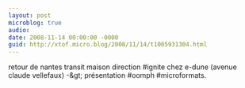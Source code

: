 ```yaml
---
layout: post
microblog: true
audio: 
date: 2008-11-14 00:00:00 -0000
guid: http://xtof.micro.blog/2008/11/14/t1005931304.html
---
```

retour de nantes transit maison direction #ignite chez e-dune (avenue claude vellefaux) -&amp;gt; présentation #oomph #microformats.
